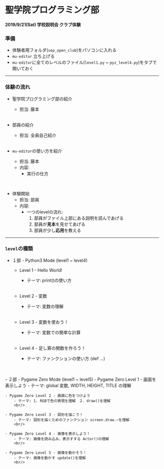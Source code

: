 # 聖学院プログラミング部
**2019/9/21(Sat) 学校説明会 クラブ体験**

### 準備
- 体験者用フォルダ(`sep_open_club`)をパソコンに入れる
- `mu-editor` 立ち上げる
- `mu-editor`に全てのレベルのファイル(`level1.py` ~ `pyz_level4.py`)をタブで開いておく


---
### 体験の流れ

- 聖学院プログラミング部の紹介
    - 担当: 藤本
    <br/>

- 部員の紹介
    - 担当: 全員自己紹介
    <br/>

- `mu-editor`の使い方を紹介
    - 担当: 藤本
    - 内容:
        - 実行の仕方
<br/>

- 体験開始
    - 担当: 部員
    - 内容:
        - 一つのlevelの流れ:
            1. 部員がファイル上部にある説明を読んであげる
            2. 部員が**見本**を見せてあげる
            3. 部員が少し**応用**を教える

---
### `level`の種類
- １部 - Python3 Mode (level1 ~ level4)
    - Level 1 - Hello World!
        - テーマ: print()の使い方
        <br/>

    - Level 2 - 変数
        - テーマ: 変数の理解
        <br/>

    - Level 3 - 変数を使おう！
        - テーマ: 変数での簡単な計算
        <br/>

    - Level 4 - 足し算の関数を作ろう！
        - テーマ: ファンクションの使い方 (def ...)
        <br/>
<br/>
- ２部 - Pygame Zero Mode (level1 ~ level5)
    - Pygame Zero Level 1 - 画面を表示しよう
        - テーマ: global 変数, WIDTH, HEIGHT, TITLE の理解
        <br/>

    - Pygame Zero Level 2 - 画面に色をつけよう
        - テーマ: 1. RGBで色の表現を理解  2. draw()を理解
        <br/>

    - Pygame Zero Level 3 - 図形を描こう！
        - テーマ: 図形を描くためのファンクション screen.draw.~を理解
        <br/>

    - Pygame Zero Level 4 - 画像を表示しよう！
        - テーマ: 画像を読み込み、表示すする Actor()の理解
        <br/>

    - Pygame Zero Level 5 - 画像を動かそう！
        - テーマ: 画像を動かす update()を理解
        <br/>

